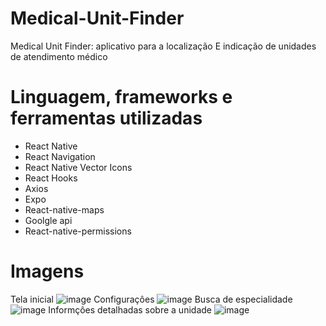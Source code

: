 # Medical-Unit-Finder
Medical Unit Finder: aplicativo para a localização E indicação de unidades de atendimento médico
# Linguagem, frameworks e ferramentas utilizadas

- React Native
- React Navigation
- React Native Vector Icons
- React Hooks
- Axios
- Expo
- React-native-maps 
- Goolgle api
- React-native-permissions

# Imagens
Tela inicial 
![image](https://user-images.githubusercontent.com/63307185/147485838-d17e6c16-3f71-4488-95ca-af2e61e75a2f.png)
Configuraçôes 
![image](https://user-images.githubusercontent.com/63307185/147485931-35a71e47-79d7-4414-a734-c64cef046448.png)
Busca de especialidade
![image](https://user-images.githubusercontent.com/63307185/147486204-c0290b84-f692-4d02-8825-82a034143ffd.png)
Informçôes detalhadas sobre a unidade 
![image](https://user-images.githubusercontent.com/63307185/147486274-14b1ae2e-1052-4fea-bbc0-8e98ec0f17e7.png)



